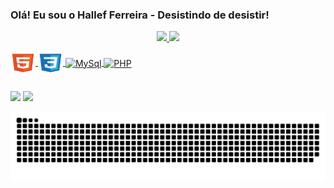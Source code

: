 ### Olá! Eu sou o Hallef Ferreira - Desistindo de desistir!

<div align="center">
  <a href="https://github.com/Hallef-Ferreira">
  <img height="180em" src="https://github-readme-stats.vercel.app/api?username=Hallef-Ferreira&show_icons=true&theme=dracula&include_all_commits=true&count_private=true"/>
    
  <img height="180em" src="https://github-readme-stats.vercel.app/api/top-langs/?username=Hallef-Ferreira&layout=compact&langs_count=7&theme=dracula"/>
</div>
<div style="display: inline_block"><br>

  <img align="center" alt="HTML" height="30" width="40" src="https://raw.githubusercontent.com/devicons/devicon/master/icons/html5/html5-original.svg">
  <img align="center" alt="CSS" height="30" width="40" src="https://raw.githubusercontent.com/devicons/devicon/master/icons/css3/css3-original.svg">
  <img align="center" alt="MySql" height="30" width="40" src="https://cdn.jsdelivr.net/gh/devicons/devicon/icons/mysql/mysql-original.svg" />
  <img align="center" alt="PHP" height="30" width="40" src="https://cdn.jsdelivr.net/gh/devicons/devicon@latest/icons/php/php-original.svg" />

</div>
  
  ##
 
<div> 
  <a href = "mailto:contatohalleferreira@gmail.com"><img src="https://img.shields.io/badge/-Gmail-%23333?style=for-the-badge&logo=gmail&logoColor=white" target="_blank"></a>
  <a href="https://www.linkedin.com/in/hallefferreira" target="_blank"><img src="https://img.shields.io/badge/-LinkedIn-%230077B5?style=for-the-badge&logo=linkedin&logoColor=white" target="_blank"></a> 

  ![Snake animation](https://github.com/Hallef-Ferreira/Hallef-Ferreira/blob/output/github-contribution-grid-snake-dark.svg)

 
</div>
